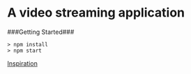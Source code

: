 # A video streaming application



###Getting Started###



	> npm install
	> npm start







[Inspiration](https://github.com/StephenGrider/ReactStarter/releases)
